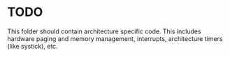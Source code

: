 # TODO

This folder should contain architecture specific code.
This includes hardware paging and memory management, interrupts,
architecture timers (like systick), etc.

